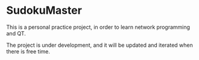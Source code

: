 # SudokuMaster
This is a personal practice project, in order to learn network programming and QT. 

The project is under development, and it will be updated and iterated when there is free time.